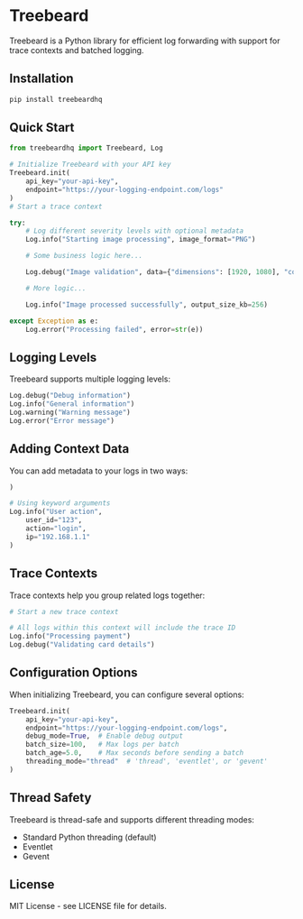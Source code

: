 # Treebeard

Treebeard is a Python library for efficient log forwarding with support for trace contexts and batched logging.

## Installation

```bash
pip install treebeardhq
```

## Quick Start

```python
from treebeardhq import Treebeard, Log

# Initialize Treebeard with your API key
Treebeard.init(
    api_key="your-api-key",
    endpoint="https://your-logging-endpoint.com/logs"
)
# Start a trace context

try:
    # Log different severity levels with optional metadata
    Log.info("Starting image processing", image_format="PNG")

    # Some business logic here...

    Log.debug("Image validation", data={"dimensions": [1920, 1080], "color_space": "RGB"})

    # More logic...

    Log.info("Image processed successfully", output_size_kb=256)

except Exception as e:
    Log.error("Processing failed", error=str(e))


```

## Logging Levels

Treebeard supports multiple logging levels:

```python
Log.debug("Debug information")
Log.info("General information")
Log.warning("Warning message")
Log.error("Error message")
```

## Adding Context Data

You can add metadata to your logs in two ways:

```python
)

# Using keyword arguments
Log.info("User action",
    user_id="123",
    action="login",
    ip="192.168.1.1"
)
```

## Trace Contexts

Trace contexts help you group related logs together:

```python
# Start a new trace context

# All logs within this context will include the trace ID
Log.info("Processing payment")
Log.debug("Validating card details")


```

## Configuration Options

When initializing Treebeard, you can configure several options:

```python
Treebeard.init(
    api_key="your-api-key",
    endpoint="https://your-logging-endpoint.com/logs",
    debug_mode=True,  # Enable debug output
    batch_size=100,   # Max logs per batch
    batch_age=5.0,    # Max seconds before sending a batch
    threading_mode="thread"  # 'thread', 'eventlet', or 'gevent'
)
```

## Thread Safety

Treebeard is thread-safe and supports different threading modes:

- Standard Python threading (default)
- Eventlet
- Gevent

## License

MIT License - see LICENSE file for details.
